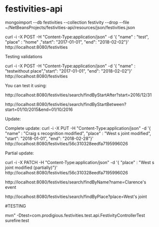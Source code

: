 # festivities-api

mongoimport --db festivities --collection festivity --drop --file ~/NetBeansProjects/festivities-api/resources/json/festivities.json

curl -i -X POST -H "Content-Type:application/json" -d '{ "name" : "test", "place" : "home" ,"start": "2017-01-01", "end": "2018-02-02"}' http://localhost:8080/festivities

Testing validations

curl -i -X POST -H "Content-Type:application/json" -d '{ "name" : "testwithout place","start": "2017-01-01", "end": "2018-02-02"}' http://localhost:8080/festivities


You can test it using:

http://localhost:8080/festivities/search/findByStartAfter?start=2016/12/31

http://localhost:8080/festivities/search/findByStartBetween?start=01/10/2015&end=01/10/2016

Update:

Complete update:
curl -i -X PUT -H "Content-Type:application/json" -d '{ "name" : "Craig s recognition modified", "place" : "West s joint modified", "start": "2018-01-01", "end": "2018-02-28"}' http://localhost:8080/festivities/56c310328eedfa7195996026

Partial update:

curl -i -X PATCH -H "Content-Type:application/json" -d '{ "place" : "West s joint modified (partially)"}' http://localhost:8080/festivities/56c310328eedfa7195996026


http://localhost:8080/festivities/search/findByName?name=Clarence's event

http://localhost:8080/festivities/search/findByPlace?place=West's joint

#TESTING

mvn" -Dtest=com.prodigious.festivities.test.api.FestivityControllerTest surefire:test

